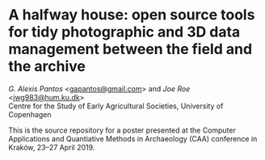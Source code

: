 # A halfway house: open source tools for tidy photographic and 3D data management between the field and the archive

*G. Alexis Pantos* <<gapantos@gmail.com>> and *Joe Roe* <<jwg983@hum.ku.dk>>  
Centre for the Study of Early Agricultural Societies, University of Copenhagen  

This is the source repository for a poster presented at the Computer Applications and Quantiative Methods in Archaeology (CAA) conference in Kraków, 23–27 April 2019.
